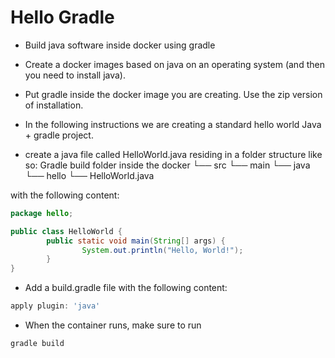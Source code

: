 # Hello Gradle

* Build java software inside docker using gradle

* Create a docker images based on java on an operating system (and then you need to install java).

* Put gradle inside the docker image you are creating. Use the zip version of installation.

* In the following instructions we are creating a standard hello world Java + gradle project.

* create a java file called HelloWorld.java residing in a folder structure like so:
Gradle build folder inside the docker
└── src
    └── main
        └── java
            └── hello
                └── HelloWorld.java

with the following content:

```java
package hello;

public class HelloWorld {
        public static void main(String[] args) {
                System.out.println("Hello, World!");
        }
}
```

* Add a build.gradle file with the following content:

```gradle
apply plugin: 'java'
```

* When the container runs, make sure to run

```bash
gradle build
```
